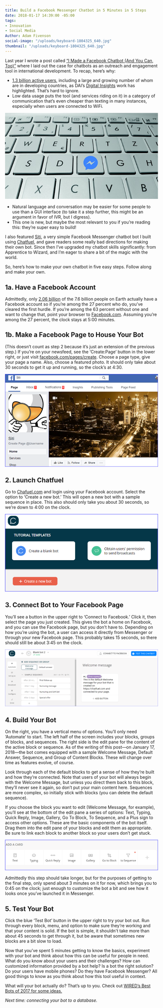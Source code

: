 ```yaml
---
title: Build a Facebook Messenger Chatbot in 5 Minutes in 5 Steps
date: 2018-01-17 14:39:00 -05:00
tags:
- Innovation
- Social Media
Author: Adam Fivenson
social-image: "/uploads/keyboard-1804325_640.jpg"
thumbnail: "/uploads/keyboard-1804325_640.jpg"
---
```


Last year I wrote a post called [“I Made a Facebook Chatbot (And You Can, Too)”](https://dai-global-digital.com/facebook-chatbot.html) where I laid out the case for chatbots as an outreach and engagement tool in international development. To recap, here’s why:

<!--more-->

* [1.3 billion active users](https://venturebeat.com/2017/09/14/facebook-messenger-passes-1-3-billion-monthly-active-users/), including a large and growing number of whom are in developing countries, as DAI’s [Digital Insights](https://dai-global-digital.com/tags/?tag=digital-insights) work has highlighted. That’s hard to ignore.
* Low data usage puts the tool (and services riding on it) in a category of communication that’s even cheaper than texting in many instances, especially when users are connected to WiFi.

![keyboard-1804325_640.jpg](/uploads/keyboard-1804325_640.jpg)

* Natural language and conversation may be easier for some people to use than a GUI interface (to take it a step further, this might be an argument in favor of IVR, but I digress).
* This one is new, but maybe the most relevant to you if you’re reading this: they’re super easy to build!

I also featured [Siti](https://www.messenger.com/t/1276881939061378), a very simple Facebook Messenger chatbot bot I built using [Chatfuel](http://www.chatfuel.com), and gave readers some really bad directions for making their own bot. Since then I’ve upgraded my chatbot skills significantly: from Apprentice to Wizard, and I’m eager to share a bit of the magic with the world.

So, here’s how to make your own chatbot in five easy steps. Follow along and make your own.

## 1a. Have a Facebook Account

Admittedly, only [2.06 billion](https://www.statista.com/statistics/264810/number-of-monthly-active-facebook-users-worldwide/) of the 7.6 billion people on Earth actually have a Facebook account so if you’re among the 27 percent who do, you’ve cleared the first hurdle. If you’re among the 63 percent without one and want to change that, point your browser to [Facebook.com](http://www.facebook.com). Assuming you’re among the 27 percent, the clock stays at 5:00 minutes.

## 1b. Make a Facebook Page to House Your Bot

\(This doesn’t count as step 2 because it’s just an extension of the previous step.) If you’re on your newsfeed, see the ‘Create:Page’ button in the lower right, or just visit  [facebook.com/pages/create](http://www.facebook.com/pages/create). Choose a page type, give your page a name. Also, choose a featured photo. It should only take about 30 seconds to get it up and running, so the clock’s at 4:30.

![siti.PNG](/uploads/siti.PNG)

## 2. Launch Chatfuel

Go to [Chafuel.com](http://www.chatfuel.com) and login using your Facebook account. Select the option to ‘Create a new bot.’ This will open a new bot with a sample sequence in place. This also should only take you about 30 seconds, so we’re down to 4:00 on the clock.

![test.PNG](/uploads/test.PNG)

## 3. Connect Bot to Your Facebook Page

You’ll see a button in the upper right to ‘Connect to Facebook.’ Click it, then select the page you just created. This gives the bot a home on Facebook, and you can use the Facebook page, but you don’t have to. Depending on how you’re using the bot, a user can access it directly from Messenger or through your new Facebook page. This probably takes 15 seconds, so there should still be about 3:45 on the clock.

![test page.PNG](/uploads/test%20page.PNG)

## 4. Build Your Bot

On the right, you have a vertical menu of options. You’ll only need ‘Automate’ to start. The left half of the screen includes your blocks, groups of blocks, and sequences. The right side is the edit pane for the content of the active block or sequence. As of the writing of this post—on January 17, 2018—the bot comes equipped with a sample Welcome Message, Default Answer, Sequence, and Group of Content Blocks. These will change over time as features evolve, of course.

Look through each of the default blocks to get a sense of how they’re built and how they’re connected. Note that users of your bot will always begin with the Welcome Message, but unless you direct them back to this block, they’ll never see it again, so don’t put your main content here. Sequences are more complex, so initially stick with blocks (you can delete the default sequence).

If you choose the block you want to edit (Welcome Message, for example), you’ll see at the bottom of the edit pane a series of options: Text, Typing, Quick Reply, Image, Gallery, Go To Block, To Sequence, and a Plus sign to access other options. These are the basic components of the bot itself. Drag them into the edit pane of your blocks and edit them as appropriate. Be sure to link each block to another block so your users don’t get stuck.

![ada a card.PNG](/uploads/ada%20a%20card.PNG)

Admittedly this step should take longer, but for the purposes of getting to the final step, only spend about 3 minutes on it for now, which brings you to 0:45 on the clock; just enough to customize the bot a bit and see how it looks once you’ve launched it in Messenger.

## 5. Test Your Bot

Click the blue ‘Test Bot’ button in the upper right to try your bot out. Run through every block, menu, and option to make sure they’re working and that your content is solid. If the bot is simple, it shouldn't take more than about 45 seconds to get through it, but be aware that sometimes new blocks are a bit slow to load.

Now that you’ve spent 5 minutes getting to know the basics, experiment with your bot and think about how this can be useful for people in need. What do you know about your users and their challenges? How can customized information provided by a bot help? Is a bot the right solution? Do your users have mobile phones? Do they have Facebook Messenger? All good things to know as you think about how this tool useful in context.

What will your bot actually do? That’s up to you. Check out [WIRED’s Best Bots of 2017 for some ideas.](http://www.wired.co.uk/article/chatbot-list-2017)

*Next time: connecting your bot to a database.*